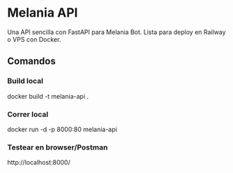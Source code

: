 
# Melania API

Una API sencilla con FastAPI para Melania Bot. Lista para deploy en Railway o VPS con Docker.

## Comandos

### Build local
docker build -t melania-api .

### Correr local
docker run -d -p 8000:80 melania-api

### Testear en browser/Postman
http://localhost:8000/
